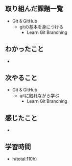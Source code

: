 ## 取り組んだ課題一覧
- Git & GitHub
    - gitの基本を身につける
        - Learn Git Branching

## わかったこと
- 

## 次やること
- Git & GitHub
    - gitに触れながら学ぶ
        - Learn Git Branching

## 感じたこと
- 

## 学習時間
- h(total:110h)
